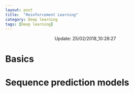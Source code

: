 ```yaml
---
layout: post
title:  "Reinforcement Learning"
category: Deep learning
tags: [Deep learning]
---
```


<center> Update: 25/02/2018_10:28:27</center>

  	
  	
  	
# Basics  	
  	
# Sequence prediction models  	
